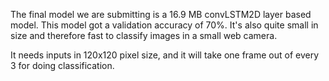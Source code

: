 The final model we are submitting is a 16.9 MB convLSTM2D layer based model.
This model got a validation accuracy of 70%.
It's also quite small in size and therefore fast to classify images in a small web camera.

It needs inputs in 120x120 pixel size, and it will take one frame out of every 3 for doing classification.
